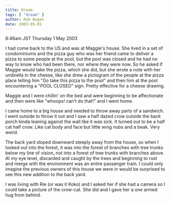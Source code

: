 ```yaml
---
title: Dream
tags: [ "dream" ]
author: Rob Nugen
date: 2003-05-01
---
```


<p class=date>8:46am JST Thursday 1 May 2003</p>

<p class=dream>I had come back to the US and was at Maggie's house.
She lived in a set of condominiums and the pizza guy who was her
friend came to deliver a pizza to some people at the pool, but the
pool was closed and he had no way to know who had been there, nor
where they were now.  So he asked if Maggie would take the pizza,
which she did, but she wrote a note with her umbrella in the cheese,
like she drew a pictogram of the people at the pizza place telling him
"Go take this pizza to the pool" and then him at the pool encountering
a "POOL CLOSED" sign.  Pretty effective for a cheese drawing.</p>

<p class=dream>Maggie and I were chillin' on the bed and were
beginning to be affectionate and then were like "whoops! can't do
that!" and I went home.</p>

<p class=dream>I came home to a big house and needed to throw away
parts of a sandwich.  I went outside to throw it out and I saw a half
dazed crow outside the back porch kinda leaning against the wall like
it was sick.  It turned out to be a half cat half crow.  Like cat body
and face but little wing nubs and a beak.  Very weird.</p>

<p class=dream>The back yard sloped downward steeply away from the
house, so when I looked out into the forest, it was into the forest of
branches with tree trunks below my line of vision, not into a forest
of tree trunks with branches above.  At my eye level, discarded and
caught by the trees and beginning to rust and merge with the
environment was an entire passenger train.  I could only imagine the
previous owners of this house we were in would be surprised to see
this new addition to the back yard.</p>

<p class=dream>I was living with Rie (or was it Koko) and I asked her
if she had a camera so I could take a picture of the crow-cat.  She
did and I gave her a one armed hug from behind.</p>
